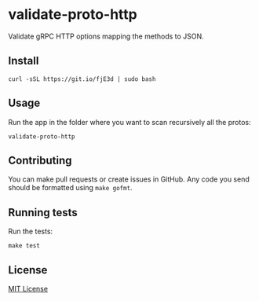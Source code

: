 
# validate-proto-http

Validate gRPC HTTP options mapping the methods to JSON.


## Install

```shell
curl -sSL https://git.io/fjE3d | sudo bash
```


## Usage

Run the app in the folder where you want to scan recursively all the protos:

```shell
validate-proto-http
```


## Contributing

You can make pull requests or create issues in GitHub. Any code you send should be formatted using `make gofmt`.


## Running tests

Run the tests:

```shell
make test
```


## License

[MIT License](LICENSE)
